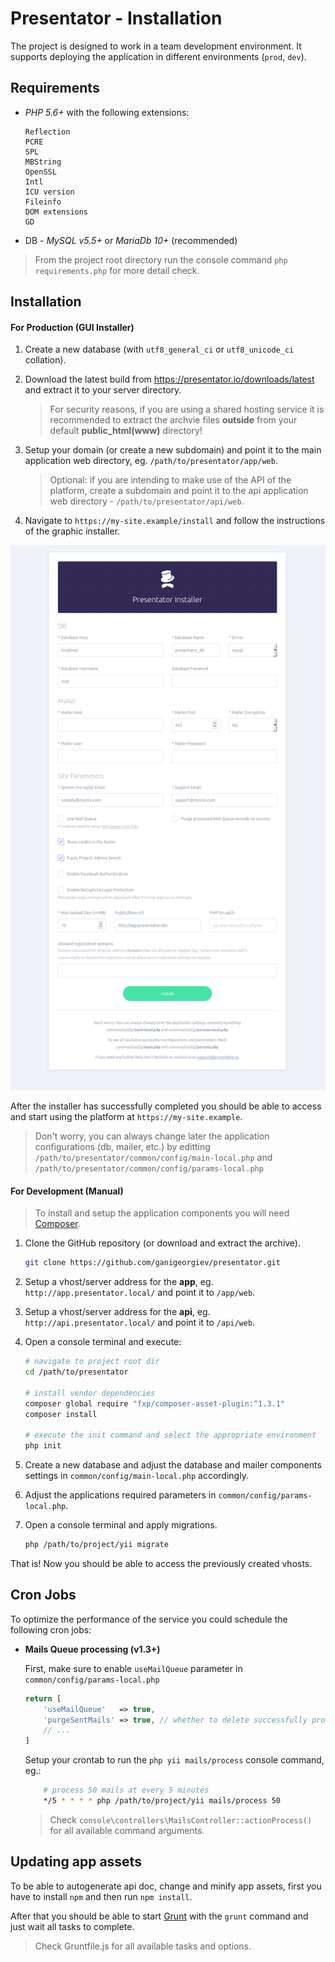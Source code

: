 Presentator - Installation
======================================================================

The project is designed to work in a team development environment.
It supports deploying the application in different environments (`prod`, `dev`).

## Requirements
- _PHP 5.6+_ with the following extensions:
    ```
    Reflection
    PCRE
    SPL
    MBString
    OpenSSL
    Intl
    ICU version
    Fileinfo
    DOM extensions
    GD
    ```

- DB - _MySQL v5.5+_ or _MariaDb 10+_ (recommended)

> From the project root directory run the console command `php requirements.php` for more detail check.

## Installation

#### For Production (GUI Installer)

1. Create a new database (with `utf8_general_ci` or `utf8_unicode_ci` collation).

2. Download the latest build from https://presentator.io/downloads/latest and extract it to your server directory.

    > For security reasons, if you are using a shared hosting service it is recommended to extract the archvie files **outside** from your default **public_html(www)** directory!

3. Setup your domain (or create a new subdomain) and point it to the main application web directory, eg. `/path/to/presentator/app/web`.

    > Optional: if you are intending to make use of the API of the platform, create a subdomain and point it to the api application web directory - `/path/to/presentator/api/web`.

4. Navigate to `https://my-site.example/install` and follow the instructions of the graphic installer.

![GUI Installer](installer.png)

After the installer has successfully completed you should be able to access and start using the platform at `https://my-site.example`.

> Don't worry, you can always change later the application configurations (db, mailer, etc.) by editting `/path/to/presentator/common/config/main-local.php` and `/path/to/presentator/common/config/params-local.php`


#### For Development (Manual)

> To install and setup the application components you will need [Composer](https://getcomposer.org/).

1. Clone the GitHub repository (or download and extract the archive).
    ```bash
    git clone https://github.com/ganigeorgiev/presentator.git
    ```

2. Setup a vhost/server address for the **app**, eg. `http://app.presentator.local/` and point it to `/app/web`.

3. Setup a vhost/server address for the **api**, eg. `http://api.presentator.local/` and point it to `/api/web`.

4. Open a console terminal and execute:
    ```bash
    # navigate to project root dir
    cd /path/to/presentator

    # install vendor dependencies
    composer global require "fxp/composer-asset-plugin:^1.3.1"
    composer install

    # execute the init command and select the appropriate environment
    php init
    ```

5. Create a new database and adjust the database and mailer components settings in `common/config/main-local.php` accordingly.

6. Adjust the applications required parameters in `common/config/params-local.php`.

7. Open a console terminal and apply migrations.
    ```bash
    php /path/to/project/yii migrate
    ```

That is! Now you should be able to access the previously created vhosts.


## Cron Jobs

To optimize the performance of the service you could schedule the following cron jobs:

- **Mails Queue processing (v1.3+)**

    First, make sure to enable `useMailQueue` parameter in `common/config/params-local.php`
    ```php
    return [
        'useMailQueue'   => true,
        'purgeSentMails' => true, // whether to delete successfully processed MailQueue records
        // ...
    ]
    ```
    Setup your crontab to run the `php yii mails/process` console command, eg.:
    ```bash
        # process 50 mails at every 5 minutes
        */5 * * * * php /path/to/project/yii mails/process 50
    ```
    > Check `console\controllers\MailsController::actionProcess()` for all available command arguments.

## Updating app assets

To be able to autogenerate api doc, change and minify app assets, first you have to install `npm` and then run `npm install`.

After that you should be able to start [Grunt](http://gruntjs.com/getting-started) with the `grunt` command and just wait all tasks to complete.

> Check Gruntfile.js for all available tasks and options.
